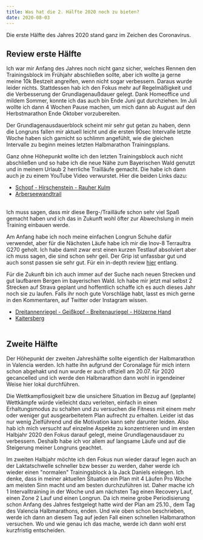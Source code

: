 ```yaml
---
title: Was hat die 2. Hälfte 2020 noch zu bieten?
date: 2020-08-03
---
```


Die erste Hälfte des Jahres 2020 stand ganz im Zeichen des Coronavirus.

## Review erste Hälfte

Ich war mir Anfang des Jahres noch nicht ganz sicher, welches Rennen den Trainingsblock im Frühjahr abschließen sollte, aber ich wollte ja gerne meine 10k Bestzeit angreifen, wenn nicht sogar verbessern. Daraus wurde leider nichts. Stattdessen hab ich den Fokus mehr auf Regelmäßigkeit und die Verbesserung der Grundlagenaußdauer gelegt. Dank Homeoffice und mildem Sommer, konnte ich das auch bin Ende Juni gut durchziehen. Im Juli wollte ich dann 4 Wochen Pause machen, um mich dann ab August auf den Herbstmarathon Ende Oktober vorzubereiten.

Der Grundlagenausdauerblock scheint mir sehr gut getan zu haben, denn die Longruns fallen mir aktuell leicht und die ersten 90sec Intervalle letzte Woche haben sich garnicht so schlimm angefühlt, wie die gleichen Intervalle zu beginn meines letzten Halbmarathon Trainingsplans.

Ganz ohne Höhepunkt wollte ich den letzten Trainingsblock auch nicht abschließen und so habe ich die neue Nähe zum Bayerischen Wald genutzt und in meinem Urlaub 2 herrliche Trailläufe gemacht. Die habe ich dann auch je zu einem YouTube Video verwurstet. Hier die beiden Links dazu:

-   <a href='https://youtu.be/6_o4I1SRyh8' class='external' target='_blank' rel='noopener'>Schopf - Hirschenstein - Rauher Kulm</a>
-   <a href='https://youtu.be/W4YSJA2AR10' class='external' target='_blank' rel='noopener'>Arberseewandtrail</a><br><br>

Ich muss sagen, dass mir diese Berg-/Trailläufe schon sehr viel Spaß gemacht haben und ich das in Zukunft wohl öfter zur Abwechslung in mein Training einbauen werde.

Am Anfang habe ich noch meine einfachen Longrun Schuhe dafür verwendet, aber für die Nächsten Läufe habe ich mir die Inov-8 Terraultra G270 geholt. Ich habe damit zwar erst einen kurzen Testlauf absolviert aber ich muss sagen, die sind schon sehr geil. Der Grip ist unfassbar gut und auch sonst passen sie sehr gut. Für ein in-depth review <a href='https://youtu.be/WQ12auEELaE' class='external' target='_blank' rel='noopener'>hier</a> entlang.

Für die Zukunft bin ich auch immer auf der Suche nach neuen Strecken und gut laufbarem Bergen im bayerischen Wald. Ich habe mir jetzt mal selbst 2 Strecken auf Strava geplant und hoffentlich schaffe ich es auch dieses Jahr noch sie zu laufen. Falls ihr noch gute Vorschläge habt, lasst es mich gerne in den Kommentaren, auf Twitter oder Instagram wissen.

-   <a href='https://www.strava.com/routes/2725285093029172038' class='external' target='_blank' rel='noopener'>Dreitannenriegel - Geißkopf - Breitenauriegel - Hölzerne Hand</a>
-   <a href='https://www.strava.com/routes/2725336882828351664' class='external' target='_blank' rel='noopener'>Kaitersberg</a><br><br>

## Zweite Hälfte

Der Höhepunkt der zweiten Jahreshälfte sollte eigentlich der Halbmarathon in Valencia werden. Ich hatte ihn aufgrund der Coronalage für mich intern schon abgehakt und nun wurde er auch offiziell am 20.07. für 2020 gecancelled und ich werde den Halbmarathon dann wohl in irgendeiner Weise hier lokal durchführen.

Die Wettkampflosigkeit bzw die unsichere Situation im Bezug auf (geplante) Wettkämpfe würde vielleicht dazu verleiten, einfach in einen Erhaltungsmodus zu schalten und zu versuchen die Fitness mit einem mehr oder weniger gut ausgearbeitetem Plan aufrecht zu erhalten. Leider ist das nur wenig Zielführend und die Motivation kann sehr darunter leiden. Also hab ich mich versucht auf einzelne Aspekte zu konzentrieren und im ersten Halbjahr 2020 den Fokus darauf gelegt, meine Grundlagenausdauer zu verbessern. Deshalb habe ich vor allem auf langsame Läufe und auf die Steigerung meiner Longruns geachtet.

Im zweiten Halbjahr möchte ich den Fokus nun wieder darauf legen auch an der Laktatschwelle schneller bzw besser zu werden, daher werde ich wieder einen "normalen" Trainingsblock à la Jack Daniels einlegen. Ich denke, dass in meiner aktuellen Situation ein Plan mit 4 Läufen Pro Woche am meisten Sinn macht und am besten durchzuführen ist. Daher mache ich 1 Intervalltraining in der Woche und am nächsten Tag einen Recovery Lauf, einen Zone 2 Lauf und einen Longrun. Da ich meine grobe Periodisierung schon Anfang des Jahres festgelegt hatte wird der Plan am 25.10., dem Tag des Valencia Halbmarathons, enden. Und wie oben schon beschrieben, werde ich dann an diesem Tag auf jeden Fall einen schnellen Halbmarathon versuchen. Wo und wie genau ich das mache, werde ich dann wohl erst kurzfristig entscheiden.<br><br>
